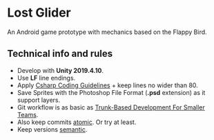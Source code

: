 # Lost Glider
An Android game prototype with mechanics based on the Flappy Bird.

## Technical info and rules
- Develop with **Unity 2019.4.10**.
- Use **LF** line endings.
- Apply [Csharp Coding Guidelines](https://wiki.unity3d.com/index.php/Csharp_Coding_Guidelines) + keep lines no wider than 80.
- Save Sprites with the Photoshop File Format (**.psd** extension) as it support layers.
- Git workflow is as basic as [Trunk-Based Development For Smaller Teams](https://trunkbaseddevelopment.com/#trunk-based-development-for-smaller-teams).
- Also keep commits [atomic](https://dev.to/cbillowes/why-i-create-atomic-commits-in-git-kfi). Or try at least.
- Keep versions [semantic](https://semver.org/).

